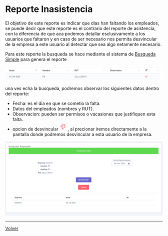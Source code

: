 # Reporte Inasistencia

El objetivo de este reporte es indicar que dias han faltando los empleados, se puede decir que este reporte es el contrario del reporte de asistencia, con la diferencia de que aca podemos detallar esclusivamente a los usuarios que faltaron y en caso de ser necesario nos permita desvincular de la empresa a este usuario al detectar que sea algo netamente necesario.

Para este reporte la busqueda se hace mediante el sistema de [Busqueda Simple](./SimpleSearch.MD) para genera el reporte

![ReporteInasistencia](./img/RIna.png)

una ves echa la busqueda, podremos observar los siguientes datos dentro del reporte:

* Fecha: es el dia en que se cometio la falta.
* Datos del empleados (nombres y RUT).
* Observacion: pueden ser permisos o vacasiones que justifiquen esta falta.
* opcion de desvincular ![desvincular](./img/btnDesvincular.png), al precionar iremos directamente a la pantalla donde podremos desvincular a esta usuario de la empresa.

![finiquitar usuario](./img/desvincular2.png)

---
[Volver](./ReporteLau.MD)